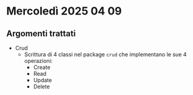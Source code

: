 # Mercoledì 2025 04 09
## Argomenti trattati
- Crud
  - Scrittura di 4 classi nel package `crud` che implementano le sue 4 operazioni:
    - Create
    - Read
    - Update
    - Delete